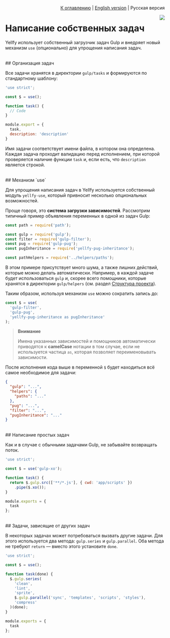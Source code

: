 <p align="right"><a href="README.md">К оглавлению</a> | <a href="../en/custom-tasks.md">English version</a> | Русская версия</p>

<img src="https://cloud.githubusercontent.com/assets/7034281/17891484/ccdd4d72-6944-11e6-85e7-626c812e4f1a.png" align="right"/>

# Написание собственных задач

Yellfy использует собственный загрузчик задач Gulp и внедряет новый механизм `use` (опционально) для упрощения написания задач.




<br/>
## Организация задач

Все задачи хранятся в директории `gulp/tasks` и формируются по стандартному шаблону:

```js
'use strict';

const $ = use();

function task() {
  // Code
}

module.export = {
  task,
  description: 'description'
}
```

Имя задачи соответствует имени файла, в котором она определена. Каждая задача проходит валидацию перед исполнением, при которой проверяется наличие функции `task` и, если есть, что `description` является строкой.




<br/>
## Механизм `use`

Для упрощения написания задач в Yellfy используется собственный модуль `yellfy-use`, который привносит несколько опциональных возможностей.

Проще говоря, это **система загрузки зависимостей**. Рассмотрим типичный пример объявления переменных в одной из задач Gulp:

```js
const path = require('path');

const gulp = require('gulp');
const filter = require('gulp-filter');
const pug = require('gulp-pug');
const pugInheritance = require('yellfy-pug-inheritance');

const pathHelpers = require('../helpers/paths');
```

В этом примере присутствует много шума, а также лишних действий, которые можно делать автоматически. Например, в каждой задаче будет использоваться `gulp` и, скорее всего помощники, которые хранятся в директории `gulp/helpers` (см. раздел [Структура проекта](structure.md#Помощники)).

Таким образом, используя механизм `use` можно сократить запись до:

```js
const $ = use(
  'gulp-filter',
  'gulp-pug',
  'yellfy-pug-inheritance as pugInheritance'
);
```

> **Внимание**
>
> Имена указанных зависимостей и помощников автоматически приводятся к **camelCase** нотации в том случае, если не используется частица `as`, которая позволяет переименовывать зависимости.

После исполнения кода выше в переменной `$` будет находиться всё самое необходимое для задачи:

```json
{
  "gulp": "...",
  "helpers": {
    "paths": "..."
  },
  "pug": "...",
  "filter": "...",
  "pugInheritance": "..."
}
```




<br/>
## Написание простых задач

Как и в случае с обычными задачами Gulp, не забывайте возвращать поток.

```js
'use strict';

const $ = use('gulp-xo');

function task() {
  return $.gulp.src(['**/*.js'], { cwd: 'app/scripts' })
    .pipe($.xo());
}

module.exports = {
  task
};
```




<br/>
## Задачи, зависящие от других задач

В некоторых задачах может потребоваться вызвать другие задачи. Для этого используется два метода: `gulp.series` и `gulp.parallel`. Оба метода не требуют `return` — вместо этого установите `done`.

```js
'use strict';

const $ = use();

function task(done) {
  $.gulp.series(
    'clean',
    'lint',
    'sprite',
    $.gulp.parallel('sync', 'templates', 'scripts', 'styles'),
    'compress'
  )(done);
}

module.exports = {
  task
};
```
